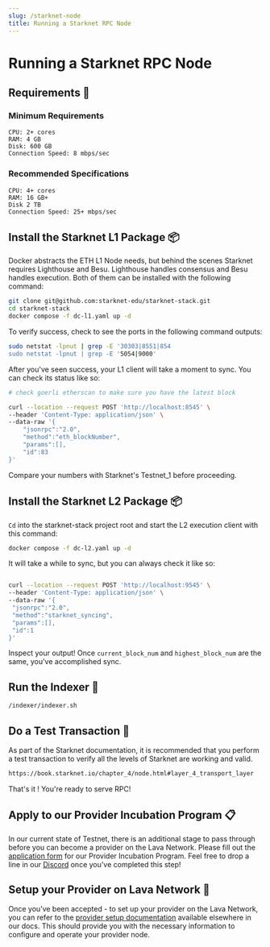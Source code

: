 ```yaml
---
slug: /starknet-node
title: Running a Starknet RPC Node
---
```


# Running a Starknet RPC Node

## Requirements 📄

### Minimum Requirements

    CPU: 2+ cores
    RAM: 4 GB
    Disk: 600 GB
    Connection Speed: 8 mbps/sec

### Recommended Specifications

    CPU: 4+ cores
    RAM: 16 GB+
    Disk 2 TB
    Connection Speed: 25+ mbps/sec


##  Install the Starknet L1 Package 📦 

Docker abstracts the ETH L1 Node needs, but behind the scenes Starknet requires Lighthouse and Besu. Lighthouse handles consensus and Besu handles execution. Both of them can be installed with the following command:

```bash
git clone git@github.com:starknet-edu/starknet-stack.git
cd starknet-stack
docker compose -f dc-l1.yaml up -d
```

To verify success, check to see the ports in the following command outputs:

```bash
sudo netstat -lpnut | grep -E '30303|8551|854
sudo netstat -lpnut | grep -E '5054|9000'
```

After you've seen success, your L1 client will take a moment to sync. You can check its status like so:

```bash
# check goerli etherscan to make sure you have the latest block

curl --location --request POST 'http://localhost:8545' \
--header 'Content-Type: application/json' \
--data-raw '{
    "jsonrpc":"2.0",
    "method":"eth_blockNumber",
    "params":[],
    "id":83
}'
```

Compare your numbers with Starknet's Testnet_1 before proceeding.

## Install the Starknet L2 Package 📦 

`Cd` into the starknet-stack project root and start the L2 execution client with this command:

```bash
docker compose -f dc-l2.yaml up -d
```

It will take a while to sync, but you can always check it like so:

```bash

curl --location --request POST 'http://localhost:9545' \
--header 'Content-Type: application/json' \
--data-raw '{
 "jsonrpc":"2.0",
 "method":"starknet_syncing",
 "params":[],
 "id":1
}'
```

Inspect your output! Once `current_block_num` and `highest_block_num` are the same, you've accomplished sync.

## Run the Indexer  🏃

```bash
/indexer/indexer.sh
```

## Do a Test Transaction 💸 

As part of the Starknet documentation, it is recommended that you perform a test transaction to verify all the levels of Starknet are working and valid.

```bash
https://book.starknet.io/chapter_4/node.html#layer_4_transport_layer
```

That's it ! You're ready to serve RPC!

## Apply to our Provider Incubation Program 📋

In our current state of Testnet, there is an additional stage to pass through before you can become a provider on the Lava Network. Please fill out the [application form](https://lavanet.typeform.com/to/ORi3A13v?utm_source=becoming-a-lava-provider-for-starknet&utm_medium=docs&utm_campaign=starknet-pre-grant) for our Provider Incubation Program. Feel free to drop a line in our [Discord](https://discord.gg/UxujNZbW) once you’ve completed this step!

## Setup your Provider on Lava Network 🌋

Once you’ve been accepted - to set up your provider on the Lava Network, you can refer to the [provider setup documentation](https://docs.lavanet.xyz/provider-setup?utm_source=running-a-starknet-rpc-node&utm_medium=docs&utm_campaign=starknet-pre-grant) available elsewhere in our docs. This should provide you with the necessary information to configure and operate your provider node.